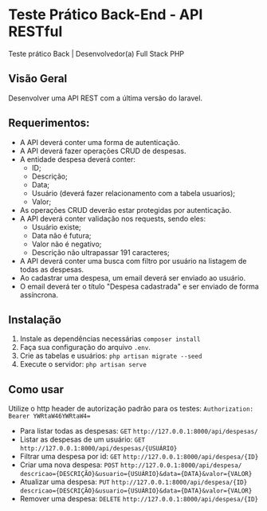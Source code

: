 # Teste Prático Back-End - API RESTful
Teste prático Back | Desenvolvedor(a) Full Stack PHP

## Visão Geral

Desenvolver uma API REST com a última versão do laravel.


## Requerimentos:

* A API deverá conter uma forma de autenticação.
* A API deverá fazer operações CRUD de despesas.
* A entidade despesa deverá conter:
  * ID;
  * Descrição;
  * Data;
  * Usuário (deverá fazer relacionamento com a tabela usuarios);
  * Valor;
* As operações CRUD deverão estar protegidas por autenticação.
* A API deverá conter validação nos requests, sendo eles:
  * Usuário existe;
  * Data não é futura;
  * Valor não é negativo;
  * Descrição não ultrapassar 191 caracteres;
* A API deverá conter uma busca com filtro por usuário na listagem de todas as despesas.
* Ao cadastrar uma despesa, um email deverá ser enviado ao usuário.
* O email deverá ter o título "Despesa cadastrada" e ser enviado de forma assíncrona.


## Instalação

1. Instale as dependências necessárias `composer install`
2. Faça sua configuração do arquivo `.env`.
3. Crie as tabelas e usuários: `php artisan migrate --seed`
4. Execute o servidor: `php artisan serve`

## Como usar

Utilize o http header de autorização padrão para os testes: `Authorization: Bearer YWRtaW46YWRtaW4=`

* Para listar todas as despesas: `GET` `http://127.0.0.1:8000/api/despesas/`
* Listar as despesas de um usuário: `GET` `http://127.0.0.1:8000/api/despesas/{USUÁRIO}`
* Filtrar uma despesa por id: `GET` `http://127.0.0.1:8000/api/despesa/{ID}`
* Criar uma nova despesa: `POST` `http://127.0.0.1:8000/api/despesa/` `descricao={DESCRIÇÃO}&usuario={USUÁRIO}&data={DATA}&valor={VALOR}`
* Atualizar uma despesa: `PUT` `http://127.0.0.1:8000/api/despesa/{ID}` `descricao={DESCRIÇÃO}&usuario={USUÁRIO}&data={DATA}&valor={VALOR}`
* Remover uma despesa: `DELETE` `http://127.0.0.1:8000/api/despesa/{ID}`
